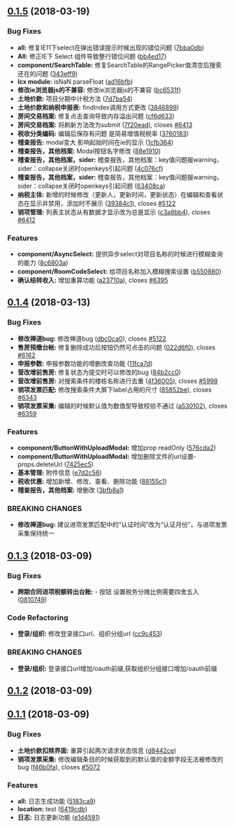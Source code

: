 <a name="0.1.5"></a>
## [0.1.5](https://github.com/Slebee/vtax/compare/0.1.4...0.1.5) (2018-03-19)


### Bug Fixes

* **all:** 修复IE11下select在弹出错误提示时候出现的错位问题 ([7bba0db](https://github.com/Slebee/vtax/commit/7bba0db))
* **All:** 修正IE下 Select 组件导致整行错位问题 ([bb4ed17](https://github.com/Slebee/vtax/commit/bb4ed17))
* **component/SearchTable:** 修复SearchTable的RangePicker值清空后搜索还在的问题 ([343eff9](https://github.com/Slebee/vtax/commit/343eff9))
* **lcx module:** isNaN parseFloat ([ad16bfb](https://github.com/Slebee/vtax/commit/ad16bfb))
* **修改ie浏览器js的不兼容:** 修改ie浏览器js的不兼容 ([bc6531f](https://github.com/Slebee/vtax/commit/bc6531f))
* **土地价款:** 项目分期中计税方法 ([7d7ba54](https://github.com/Slebee/vtax/commit/7d7ba54))
* **土地价款和纳税申报表:** findIndex调用方式更改 ([3846899](https://github.com/Slebee/vtax/commit/3846899))
* **房间交易档案:** 修复点击查询导致内存溢出问题 ([cf6d633](https://github.com/Slebee/vtax/commit/cf6d633))
* **房间交易档案:** 将刷新方法改为submit ([7f20ead](https://github.com/Slebee/vtax/commit/7f20ead)), closes [#6413](http://120.76.154.196/zentao/bug-view-6413.html)
* **税收分类编码:** 编辑后保存有问题 是简易增值税税率 ([3760183](https://github.com/Slebee/vtax/commit/3760183))
* **稽查报告:** modal变大 影响起始时间在ie的显示 ([1cfb364](https://github.com/Slebee/vtax/commit/1cfb364))
* **稽查报告，其他档案:** Modal按钮名字修改 ([88e1910](https://github.com/Slebee/vtax/commit/88e1910))
* **稽查报告，其他档案，sider:** 稽查报告，其他档案：key值问题报warning，sider：collapse关闭时openkeys引起问题 ([4c076cf](https://github.com/Slebee/vtax/commit/4c076cf))
* **稽查报告，其他档案，sider:** 稽查报告，其他档案：key值问题报warning，sider：collapse关闭时openkeys引起问题 ([63408ca](https://github.com/Slebee/vtax/commit/63408ca))
* **纳税主体:** 新增的时候修改（更新人，更新时间，更新状态）在编辑和查看状态在显示并禁用，添加时不展示 ([39384c1](https://github.com/Slebee/vtax/commit/39384c1)), closes [#5122](http://120.76.154.196/zentao/bug-view-5122.html)
* **销项管理:** 列表主状态从有数据才显示改为总是显示 ([c3a8bb4](https://github.com/Slebee/vtax/commit/c3a8bb4)), closes [#6412](http://120.76.154.196/zentao/bug-view-6412.html)


### Features

* **component/AsyncSelect:** 提供异步select对项目名称的时候进行模糊查询的能力 ([8c6803a](https://github.com/Slebee/vtax/commit/8c6803a))
* **component/RoomCodeSelect:** 给项目名称加入模糊搜索设置 ([b550880](https://github.com/Slebee/vtax/commit/b550880))
* **确认结转收入:** 增加重算功能 ([a23710a](https://github.com/Slebee/vtax/commit/a23710a)), closes [#6395](http://120.76.154.196/zentao/bug-view-6395.html)



<a name="0.1.4"></a>
## [0.1.4](https://github.com/Slebee/vtax/compare/0.1.3...0.1.4) (2018-03-13)


### Bug Fixes

* **修改禅道bug:** 修改禅道bug ([dbc0ca0](https://github.com/Slebee/vtax/commit/dbc0ca0)), closes [#5122](http://120.76.154.196/zentao/bug-view-5122.html)
* **售房预缴台帐:** 修复删除成功后按钮仍然可点击的问题 ([022d6f0](https://github.com/Slebee/vtax/commit/022d6f0)), closes [#6162](http://120.76.154.196/zentao/bug-view-6162.html)
* **申报参数:** 申报参数功能的增删改查功能 ([11fca7d](https://github.com/Slebee/vtax/commit/11fca7d))
* **营改增前售房:** 修复状态为提交时可以修改的bug ([84b2cc0](https://github.com/Slebee/vtax/commit/84b2cc0))
* **营改增前售房:** 对搜索条件的楼栋名称进行去重 ([4f36005](https://github.com/Slebee/vtax/commit/4f36005)), closes [#5998](http://120.76.154.196/zentao/bug-view-5998.html)
* **销项发票匹配:** 修改搜索条件大屏下label占用的尺寸 ([85852be](https://github.com/Slebee/vtax/commit/85852be)), closes [#6343](http://120.76.154.196/zentao/bug-view-6343.html)
* **销项发票采集:** 编辑的时候默认值为数值型导致校验不通过 ([a530102](https://github.com/Slebee/vtax/commit/a530102)), closes [#6359](http://120.76.154.196/zentao/bug-view-6359.html)


### Features

* **component/ButtonWithUploadModal:** 增加prop readOnly ([576cda2](https://github.com/Slebee/vtax/commit/576cda2))
* **component/ButtonWithUploadModal:** 增加删除文件的url设置- props.deleteUrl ([7425ec5](https://github.com/Slebee/vtax/commit/7425ec5))
* **基本管理:** 附件信息 ([e7d2c56](https://github.com/Slebee/vtax/commit/e7d2c56))
* **税收优惠:** 增加新增、修改、查看、删除功能 ([88155c1](https://github.com/Slebee/vtax/commit/88155c1))
* **稽查报告，其他档案:** 增删改 ([3bfb8a1](https://github.com/Slebee/vtax/commit/3bfb8a1))


### BREAKING CHANGES

* **修改禅道bug:** 建议进项发票匹配中的“认证时间”改为“认证月份”，与进项发票采集保持统一



<a name="0.1.3"></a>
## [0.1.3](https://github.com/Slebee/vtax/compare/0.1.2...0.1.3) (2018-03-09)


### Bug Fixes

* **跨期合同进项税额转出台账:** - 按钮 设置税务分摊比例需要四舍五入 ([0810749](https://github.com/Slebee/vtax/commit/0810749))


### Code Refactoring

* **登录/组织:** 修改登录接口url、组织分组url ([cc9c453](https://github.com/Slebee/vtax/commit/cc9c453))


### BREAKING CHANGES

* **登录/组织:** 登录接口url增加/oauth前缀,获取组织分组接口增加/oauth前缀



<a name="0.1.2"></a>
## [0.1.2](https://github.com/Slebee/vtax/compare/0.1.1...0.1.2) (2018-03-09)



<a name="0.1.1"></a>
## [0.1.1](https://github.com/Slebee/vtax/compare/6419cdb...0.1.1) (2018-03-09)


### Bug Fixes

* **土地价款扣除界面:** 重算引起两次请求状态信息 ([d8442ce](https://github.com/Slebee/vtax/commit/d8442ce))
* **销项发票采集:** 修改编辑条目的时候获取到的默认值的金额字段无法被修改的bug ([f46b0fa](https://github.com/Slebee/vtax/commit/f46b0fa)), closes [#5072](http://120.76.154.196/zentao/bug-view-5072.html)


### Features

* **all:** 日志生成功能 ([5183ca9](https://github.com/Slebee/vtax/commit/5183ca9))
* **location:** test ([6419cdb](https://github.com/Slebee/vtax/commit/6419cdb))
* **日志:** 日志更新功能 ([e1d4591](https://github.com/Slebee/vtax/commit/e1d4591))



